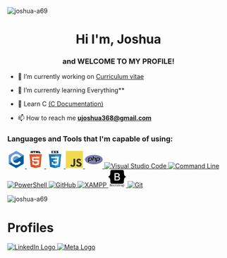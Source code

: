  <p align="left"><img src="https://komarev.com/ghpvc/?username=joshua-a69&label=Profile%20views&color=0e75b6&style=flat" alt="joshua-a69" /></p>
<h1 align="center">Hi I'm, Joshua</h1>
<h3 align="center"> and WELCOME TO MY PROFILE!</h3>

- 🔭 I’m currently working on [Curriculum vitae](https://joshua-a69.github.io/School-Projects/seprates)

- 🌱 I’m currently learning Everything**
  
- 💬 Learn C <a href="https://joshua-a69.github.io/C-Documentation/C%20documentation.html">(C Documentation)</a>

- 📫 How to reach me **ujoshua368@gmail.com**
  
<h3 align="left">Languages and Tools that I'm capable of using:</h3>
<p align="left">
  <a href="https://www.cprogramming.com/" target="_blank" rel="noreferrer">
    <img src="https://raw.githubusercontent.com/devicons/devicon/master/icons/c/c-original.svg" alt="C" width="40" height="40">
  </a>
  <a href="https://www.html.com/" target="_blank" rel="noreferrer">
    <img src="https://raw.githubusercontent.com/devicons/devicon/master/icons/html5/html5-original-wordmark.svg" alt="HTML5" width="40" height="40">
  </a>
  <a href="https://www.css.com/" target="_blank" rel="noreferrer">
    <img src="https://raw.githubusercontent.com/devicons/devicon/master/icons/css3/css3-original-wordmark.svg" alt="CSS3" width="40" height="40">
  </a>
  <a href="https://www.javascript.com/" target="_blank" rel="noreferrer">
    <img src="https://raw.githubusercontent.com/devicons/devicon/master/icons/javascript/javascript-original.svg" alt="JavaScript" width="40" height="40">
  </a>
  <a href="https://www.php.com/" target="_blank" rel="noreferrer">
    <img src="https://raw.githubusercontent.com/devicons/devicon/master/icons/php/php-original.svg" alt="PHP" width="40" height="40">
  </a>
  <a href="https://www.visualstudio.com/" target="_blank" rel="noreferrer">
    <img src="https://i.postimg.cc/6qjDCq1G/visual-studio-logo-png-visual-studio-code-logo-is-offensive-to-me-issue-87419-1200x1200.png" alt="Visual Studio Code" width="40" height="40">
  </a>
  <a href="https://www.commandline.com/" target="_blank" rel="noreferrer">
    <img src="https://i.postimg.cc/rwFNvgsc/Command-Line-Icon.png" alt="Command Line" width="40" height="40">
  </a>
  <a href="https://www.powershell.com/" target="_blank" rel="noreferrer">
    <img src="https://i.postimg.cc/PqbfYbbp/powershell-logo-5.png" alt="PowerShell" width="40" height="40">
  </a>
  <a href="https://www.github.com/" target="_blank" rel="noreferrer">
    <img src="https://i.postimg.cc/h4knkRh8/GitHub.png" alt="GitHub" width="40" height="40">
  </a>
  <a href="https://www.xampp.com/" target="_blank" rel="noreferrer">
    <img src="https://i.postimg.cc/SNKGPDJ4/xampp-logo-png-transparent.png" alt="XAMPP" width="40" height="40">
  </a>
  <a href="https://getbootstrap.com" target="_blank" rel="noreferrer">
    <img src="https://raw.githubusercontent.com/devicons/devicon/master/icons/bootstrap/bootstrap-plain-wordmark.svg" alt="Bootstrap" width="40" height="40">
  </a>
  <a href="https://git-scm.com/" target="_blank" rel="noreferrer">
    <img src="https://www.vectorlogo.zone/logos/git-scm/git-scm-icon.svg" alt="Git" width="40" height="40">
  </a>
</p>
<img align="center" src="https://github-readme-stats.vercel.app/api/top-langs?username=joshua-a69&show_icons=true&locale=en&layout=compact" alt="joshua-a69" />
<h1>Profiles</h1>
<a href="https://www.linkedin.com/in/joshua-russel-uy-a9b024243/">
            <img src="https://i.postimg.cc/bY64jY3D/Linkedin-logo.png" alt="LinkedIn Logo" width="50px" height="35px"> 
          </a>
          <a href="https://www.facebook.com/joshua.uy.14">
            <img src="https://i.postimg.cc/mgVm78Jc/logo-Meta.png" alt="Meta Logo" width="50px" height="35px" > 
          </a>

       
